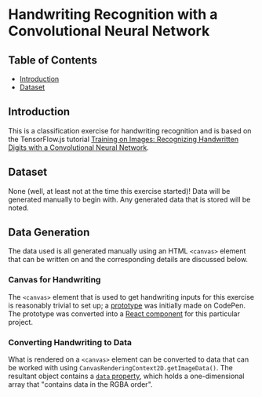# Handwriting Recognition with a Convolutional Neural Network

## Table of Contents

* [Introduction](#introduction)
* [Dataset](#dataset)


## Introduction

This is a classification exercise for handwriting recognition and is based on the TensorFlow.js tutorial [Training on Images: Recognizing Handwritten Digits with a Convolutional Neural Network](https://js.tensorflow.org/tutorials/mnist.html).

## Dataset

None (well, at least not at the time this exercise started)! Data will be generated manually to begin with. Any generated data that is stored will be noted.

## Data Generation

The data used is all generated manually using an HTML `<canvas>` element that can be written on and the corresponding details are discussed below.

### Canvas for Handwriting

The `<canvas>` element that is used to get handwriting inputs for this exercise is reasonably trivial to set up; a [prototype](https://codepen.io/honmanyau/pen/OoOMQR) was initially made on CodePen. The prototype was converted into a [React component](https://github.com/honmanyau/machine-learning-practice/blob/master/javascript/handwriting/analysis/src/HandwritingCanvas.tsx) for this particular project.

### Converting Handwriting to Data

What is rendered on a `<canvas>` element can be converted to data that can be worked with using `CanvasRenderingContext2D.getImageData()`. The resultant object contains a [`data` property](https://developer.mozilla.org/en-US/docs/Web/API/ImageData/data), which holds a one-dimensional array that "contains data in the RGBA order".
